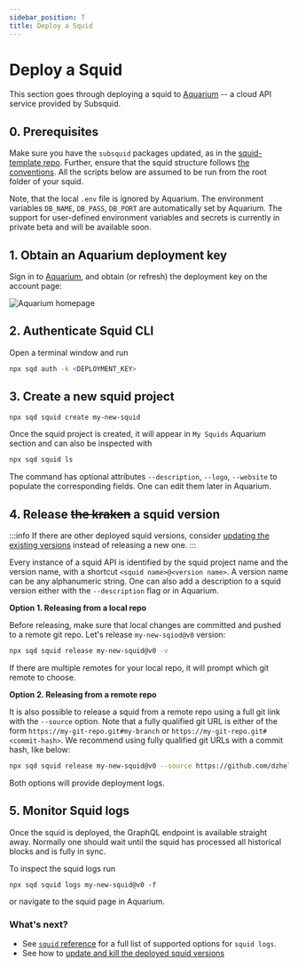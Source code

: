 ```yaml
---
sidebar_position: 7
title: Deploy a Squid
---
```



# Deploy a Squid

This section goes through deploying a squid to [Aquarium](https://app.subsquid.io) -- a cloud API service provided by Subsquid.

## 0. Prerequisites

Make sure you have the `subsquid` packages updated, as in the [squid-template repo](https://github.com/subsquid/squid-template).
Further, ensure that the squid structure follows [the conventions](/develop-a-squid/squid-structure). All the scripts below are assumed to be run from the root folder of your squid. 

Note, that the local `.env` file is ignored by Aquarium. The environment variables `DB_NAME`, `DB_PASS`, `DB_PORT` are automatically set by Aquarium. The support for user-defined environment variables and secrets is currently in private beta and will be available soon.

## 1. Obtain an Aquarium deployment key

Sign in to [Aquarium](https://app.subsquid.io/aquarium), and obtain (or refresh) the deployment key on the account page:

![Aquarium homepage](/img/.gitbook/assets/deployment-key.png)


## 2. Authenticate Squid CLI

Open a terminal window and run 

```bash
npx sqd auth -k <DEPLOYMENT_KEY>
```

## 3. Create a new squid project

```bash
npx sqd squid create my-new-squid
```

Once the squid project is created, it will appear in `My Squids` Aquarium section and can also be inspected with

```bash
npx sqd squid ls
```

The command has optional attributes `--description`, `--logo`, `--website` to populate the corresponding fields. One can edit them later in Aquarium.

## 4. Release ~~the kraken~~ a squid version

:::info
If there are other deployed squid versions, consider [updating the existing versions](/deploy-squid/update-and-kill) instead of releasing a new one. 
:::


Every instance of a squid API is identified by the squid project name and the version name, with a shortcut `<squid name>@<version name>`. A version name can be any alphanumeric string. One can also add a description to a squid version either with the `--description` flag or in Aquarium.

**Option 1. Releasing from a local repo**

Before releasing, make sure that local changes are committed and pushed to a remote git repo. Let's release `my-new-sqiod@v0` version:

```bash
npx sqd squid release my-new-squid@v0 -v
```

If there are multiple remotes for your local repo, it will prompt which git remote to choose.

**Option 2. Releasing from a remote repo**

It is also possible to release a squid from a remote repo using a full git link with the `--source` option. Note that a fully qualified git URL is either of the form `https://my-git-repo.git#my-branch` or `https://my-git-repo.git#<commit-hash>`. We recommend using fully qualified git URLs with a commit hash, like below:

```bash
npx sqd squid release my-new-squid@v0 --source https://github.com/dzhelezov/squid-template.git#b71e545c1a5e683013023ef572f86fdeddf5f7b7 -v
```

Both options will provide deployment logs. 

## 5. Monitor Squid logs

Once the squid is deployed, the GraphQL endpoint is available straight away. Normally one should wait until the squid has processed all historical blocks and is fully in sync.

To inspect the squid logs run 

```
npx sqd squid logs my-new-squid@v0 -f 
```

or navigate to the squid page in Aquarium.


### What's next?

- See [`squid` reference](/deploy-squid/squid-cli) for a full list of supported options for `squid logs`.
- See how to [update and kill the deployed squid versions](/deploy-squid/update-and-kill)
